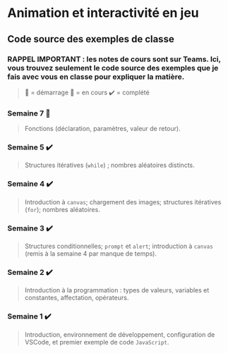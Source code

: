 # Animation et interactivité en jeu
## Code source des exemples de classe

### RAPPEL IMPORTANT : les notes de cours sont sur Teams. Ici, vous trouvez seulement le code source des exemples que je fais avec vous en classe pour expliquer la matière.

> :checkered_flag: = démarrage 
> :construction: = en cours
> :heavy_check_mark: = complété

### Semaine 7 :construction:
>Fonctions (déclaration, paramètres, valeur de retour).

### Semaine 5 :heavy_check_mark:
>Structures itératives (`while`) ; nombres aléatoires distincts.

### Semaine 4 :heavy_check_mark:
>Introduction à `canvas`; chargement des images; structures itératives (`for`); nombres aléatoires.

### Semaine 3 :heavy_check_mark:
>Structures conditionnelles; `prompt` et `alert`; introduction à `canvas` (remis à la semaine 4 par manque de temps).

### Semaine 2 :heavy_check_mark:
>Introduction à la programmation : types de valeurs, variables et constantes, affectation, opérateurs.

### Semaine 1 :heavy_check_mark:
>Introduction, environnement de développement, configuration de VSCode, et premier exemple de code `JavaScript`.